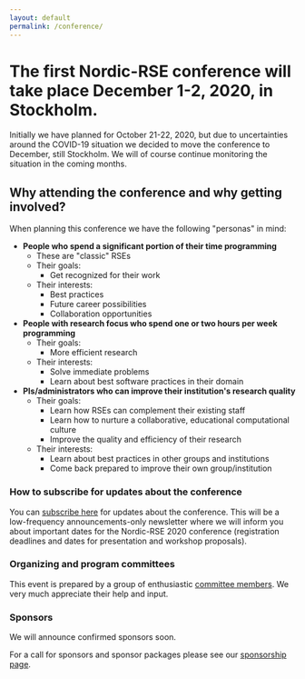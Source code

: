 ```yaml
---
layout: default
permalink: /conference/
---
```


# The first Nordic-RSE conference will take place **December 1-2, 2020, in Stockholm**.

Initially we have planned for October 21-22, 2020, but due to uncertainties
around the COVID-19 situation we decided to move the conference to December,
still Stockholm.  We will of course continue monitoring the situation in the
coming months.


## Why attending the conference and why getting involved?

When planning this conference we have the following "personas" in mind:

- **People who spend a significant portion of their time programming**
    - These are "classic" RSEs
    - Their goals:
      - Get recognized for their work
    - Their interests:
      - Best practices
      - Future career possibilities
      - Collaboration opportunities
- **People with research focus who spend one or two hours per week programming**
    - Their goals:
      - More efficient research
    - Their interests:
      - Solve immediate problems
      - Learn about best software practices in their domain
- **PIs/administrators who can improve their institution's research quality**
    - Their goals:
      - Learn how RSEs can complement their existing staff
      - Learn how to nurture a collaborative, educational computational culture
      -  Improve the quality and efficiency of their research
    - Their interests:
      - Learn about best practices in other groups and institutions
      - Come back prepared to improve their own group/institution


### How to subscribe for updates about the conference

You can [subscribe here](https://neic.no/mailman/listinfo/nordic-rse-announcements) for updates about the conference.
This will be a low-frequency announcements-only newsletter where we will inform
you about important dates for the Nordic-RSE 2020 conference (registration
deadlines and dates for presentation and workshop proposals).


### Organizing and program committees

This event is prepared by a group of enthusiastic [committee members](/conference/team/).
We very much appreciate their help and input.


### Sponsors

We will announce confirmed sponsors soon.

For a call for sponsors and sponsor packages please see our [sponsorship page](/conference/sponsors/).
